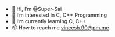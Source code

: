 - 👋 Hi, I’m @Super-Sai
- 👀 I’m interested in C, C++ Programming 
- 🌱 I’m currently learning C, C++
- 📫 How to reach me vineesh.90@pm.me

<!---
Super-Sai/Super-Sai is a ✨ special ✨ repository because its `README.md` (this file) appears on your GitHub profile.
You can click the Preview link to take a look at your changes.
--->
